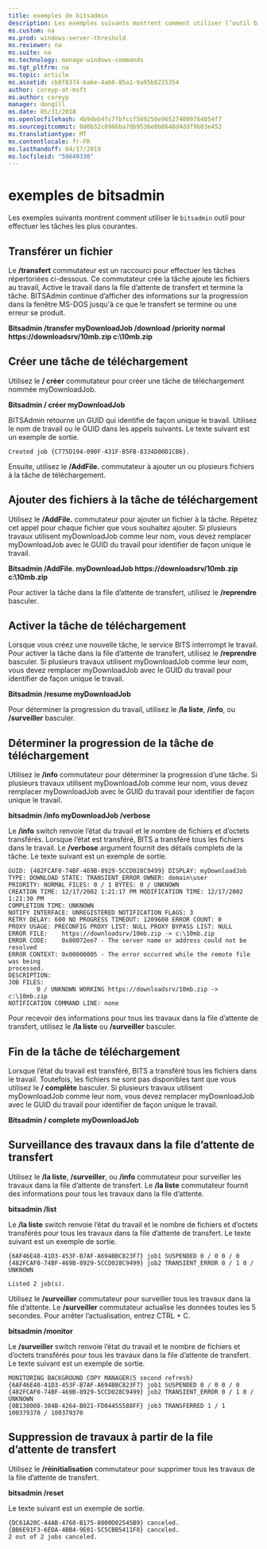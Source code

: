 ```yaml
---
title: exemples de bitsadmin
description: Les exemples suivants montrent comment utiliser l’outil bitsadmin pour effectuer les tâches les plus courantes.
ms.custom: na
ms.prod: windows-server-threshold
ms.reviewer: na
ms.suite: na
ms.technology: manage-windows-commands
ms.tgt_pltfrm: na
ms.topic: article
ms.assetid: cb8f8374-ba6e-4a68-85a1-9a95b8215354
author: coreyp-at-msft
ms.author: coreyp
manager: dongill
ms.date: 05/31/2018
ms.openlocfilehash: 4b9deb4fc7fbfccf569250e965274009764054f7
ms.sourcegitcommit: 0d0b32c8986ba7db9536e0b8648d4ddf9b03e452
ms.translationtype: MT
ms.contentlocale: fr-FR
ms.lasthandoff: 04/17/2019
ms.locfileid: "59849330"
---
```

# <a name="bitsadmin-examples"></a>exemples de bitsadmin

Les exemples suivants montrent comment utiliser le `bitsadmin` outil pour effectuer les tâches les plus courantes.

## <a name="transfer-a-file"></a>Transférer un fichier

Le **/transfert** commutateur est un raccourci pour effectuer les tâches répertoriées ci-dessous. Ce commutateur crée la tâche ajoute les fichiers au travail, Active le travail dans la file d’attente de transfert et termine la tâche. BITSAdmin continue d’afficher des informations sur la progression dans la fenêtre MS-DOS jusqu'à ce que le transfert se termine ou une erreur se produit.

**Bitsadmin /transfer myDownloadJob /download /priority normal https://downloadsrv/10mb.zip c:\\10mb.zip**

## <a name="create-a-download-job"></a>Créer une tâche de téléchargement

Utilisez le **/ créer** commutateur pour créer une tâche de téléchargement nommée myDownloadJob.

**Bitsadmin / créer myDownloadJob**

BITSAdmin retourne un GUID qui identifie de façon unique le travail. Utilisez le nom de travail ou le GUID dans les appels suivants. Le texte suivant est un exemple de sortie.

``` syntax
Created job {C775D194-090F-431F-B5FB-8334D00D1CB6}.
```

Ensuite, utilisez le **/AddFile.** commutateur à ajouter un ou plusieurs fichiers à la tâche de téléchargement.

## <a name="add-files-to-the-download-job"></a>Ajouter des fichiers à la tâche de téléchargement

Utilisez le **/AddFile.** commutateur pour ajouter un fichier à la tâche. Répétez cet appel pour chaque fichier que vous souhaitez ajouter. Si plusieurs travaux utilisent myDownloadJob comme leur nom, vous devez remplacer myDownloadJob avec le GUID du travail pour identifier de façon unique le travail.

**Bitsadmin /AddFile. myDownloadJob https://downloadsrv/10mb.zip c:\\10mb.zip**

Pour activer la tâche dans la file d’attente de transfert, utilisez le **/reprendre** basculer.

## <a name="activate-the-download-job"></a>Activer la tâche de téléchargement

Lorsque vous créez une nouvelle tâche, le service BITS interrompt le travail. Pour activer la tâche dans la file d’attente de transfert, utilisez le **/reprendre** basculer. Si plusieurs travaux utilisent myDownloadJob comme leur nom, vous devez remplacer myDownloadJob avec le GUID du travail pour identifier de façon unique le travail.

**Bitsadmin /resume myDownloadJob**

Pour déterminer la progression du travail, utilisez le **/la liste**, **/info**, ou **/surveiller** basculer.

## <a name="determine-the-progress-of-the-download-job"></a>Déterminer la progression de la tâche de téléchargement

Utilisez le **/info** commutateur pour déterminer la progression d’une tâche. Si plusieurs travaux utilisent myDownloadJob comme leur nom, vous devez remplacer myDownloadJob avec le GUID du travail pour identifier de façon unique le travail.

**bitsadmin /info myDownloadJob /verbose**

Le **/info** switch renvoie l’état du travail et le nombre de fichiers et d’octets transférés. Lorsque l’état est transféré, BITS a transféré tous les fichiers dans le travail. Le **/verbose** argument fournit des détails complets de la tâche. Le texte suivant est un exemple de sortie.

``` syntax
GUID: {482FCAF0-74BF-469B-8929-5CCD028C9499} DISPLAY: myDownloadJob
TYPE: DOWNLOAD STATE: TRANSIENT_ERROR OWNER: domain\user
PRIORITY: NORMAL FILES: 0 / 1 BYTES: 0 / UNKNOWN
CREATION TIME: 12/17/2002 1:21:17 PM MODIFICATION TIME: 12/17/2002 1:21:30 PM
COMPLETION TIME: UNKNOWN
NOTIFY INTERFACE: UNREGISTERED NOTIFICATION FLAGS: 3
RETRY DELAY: 600 NO PROGRESS TIMEOUT: 1209600 ERROR COUNT: 0
PROXY USAGE: PRECONFIG PROXY LIST: NULL PROXY BYPASS LIST: NULL
ERROR FILE:    https://downloadsrv/10mb.zip -> c:\10mb.zip
ERROR CODE:    0x80072ee7 - The server name or address could not be resolved
ERROR CONTEXT: 0x00000005 - The error occurred while the remote file was being 
processed.
DESCRIPTION:
JOB FILES:
        0 / UNKNOWN WORKING https://downloadsrv/10mb.zip -> c:\10mb.zip
NOTIFICATION COMMAND LINE: none
```

Pour recevoir des informations pour tous les travaux dans la file d’attente de transfert, utilisez le **/la liste** ou **/surveiller** basculer.

## <a name="completing-the-download-job"></a>Fin de la tâche de téléchargement

Lorsque l’état du travail est transféré, BITS a transféré tous les fichiers dans le travail. Toutefois, les fichiers ne sont pas disponibles tant que vous utilisez le **/ complète** basculer. Si plusieurs travaux utilisent myDownloadJob comme leur nom, vous devez remplacer myDownloadJob avec le GUID du travail pour identifier de façon unique le travail.

**Bitsadmin / complete myDownloadJob**

## <a name="monitoring-jobs-in-the-transfer-queue"></a>Surveillance des travaux dans la file d’attente de transfert

Utilisez le **/la liste**, **/surveiller**, ou **/info** commutateur pour surveiller les travaux dans la file d’attente de transfert. Le **/la liste** commutateur fournit des informations pour tous les travaux dans la file d’attente.

**bitsadmin /list**

Le **/la liste** switch renvoie l’état du travail et le nombre de fichiers et d’octets transférés pour tous les travaux dans la file d’attente de transfert. Le texte suivant est un exemple de sortie.

``` syntax
{6AF46E48-41D3-453F-B7AF-A694BBC823F7} job1 SUSPENDED 0 / 0 0 / 0
{482FCAF0-74BF-469B-8929-5CCD028C9499} job2 TRANSIENT_ERROR 0 / 1 0 / UNKNOWN

Listed 2 job(s).
```

Utilisez le **/surveiller** commutateur pour surveiller tous les travaux dans la file d’attente. Le **/surveiller** commutateur actualise les données toutes les 5 secondes. Pour arrêter l’actualisation, entrez CTRL + C.

**bitsadmin /monitor**

Le **/surveiller** switch renvoie l’état du travail et le nombre de fichiers et d’octets transférés pour tous les travaux dans la file d’attente de transfert. Le texte suivant est un exemple de sortie.

``` syntax
MONITORING BACKGROUND COPY MANAGER(5 second refresh)
{6AF46E48-41D3-453F-B7AF-A694BBC823F7} job1 SUSPENDED 0 / 0 0 / 0
{482FCAF0-74BF-469B-8929-5CCD028C9499} job2 TRANSIENT_ERROR 0 / 1 0 / UNKNOWN
{0B138008-304B-4264-B021-FD04455588FF} job3 TRANSFERRED 1 / 1 100379370 / 100379370
```

## <a name="deleting-jobs-from-the-transfer-queue"></a>Suppression de travaux à partir de la file d’attente de transfert

Utilisez le **/réinitialisation** commutateur pour supprimer tous les travaux de la file d’attente de transfert.

**bitsadmin /reset**

Le texte suivant est un exemple de sortie.

``` syntax
{DC61A20C-44AB-4768-B175-8000D02545B9} canceled.
{BB6E91F3-6EDA-4BB4-9E01-5C5CBB5411F8} canceled.
2 out of 2 jobs canceled.
```
